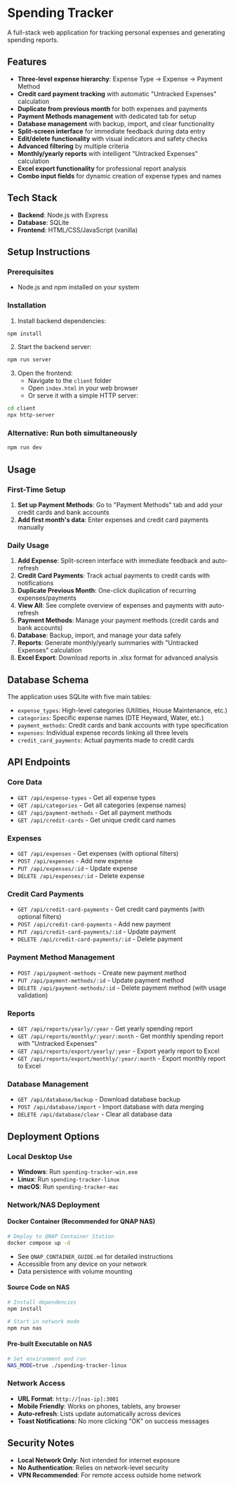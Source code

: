 # Spending Tracker

A full-stack web application for tracking personal expenses and generating spending reports.

## Features

- **Three-level expense hierarchy**: Expense Type → Expense → Payment Method
- **Credit card payment tracking** with automatic "Untracked Expenses" calculation  
- **Duplicate from previous month** for both expenses and payments
- **Payment Methods management** with dedicated tab for setup
- **Database management** with backup, import, and clear functionality
- **Split-screen interface** for immediate feedback during data entry
- **Edit/delete functionality** with visual indicators and safety checks
- **Advanced filtering** by multiple criteria
- **Monthly/yearly reports** with intelligent "Untracked Expenses" calculation
- **Excel export functionality** for professional report analysis
- **Combo input fields** for dynamic creation of expense types and names

## Tech Stack

- **Backend**: Node.js with Express
- **Database**: SQLite
- **Frontend**: HTML/CSS/JavaScript (vanilla)

## Setup Instructions

### Prerequisites
- Node.js and npm installed on your system

### Installation

1. Install backend dependencies:
```bash
npm install
```

2. Start the backend server:
```bash
npm run server
```

3. Open the frontend:
   - Navigate to the `client` folder
   - Open `index.html` in your web browser
   - Or serve it with a simple HTTP server:
```bash
cd client
npx http-server
```

### Alternative: Run both simultaneously
```bash
npm run dev
```

## Usage

### First-Time Setup
1. **Set up Payment Methods**: Go to "Payment Methods" tab and add your credit cards and bank accounts
2. **Add first month's data**: Enter expenses and credit card payments manually

### Daily Usage  
1. **Add Expense**: Split-screen interface with immediate feedback and auto-refresh
2. **Credit Card Payments**: Track actual payments to credit cards with notifications
3. **Duplicate Previous Month**: One-click duplication of recurring expenses/payments
4. **View All**: See complete overview of expenses and payments with auto-refresh
5. **Payment Methods**: Manage your payment methods (credit cards and bank accounts)
6. **Database**: Backup, import, and manage your data safely
7. **Reports**: Generate monthly/yearly summaries with "Untracked Expenses" calculation
8. **Excel Export**: Download reports in .xlsx format for advanced analysis

## Database Schema

The application uses SQLite with five main tables:
- `expense_types`: High-level categories (Utilities, House Maintenance, etc.)
- `categories`: Specific expense names (DTE Heyward, Water, etc.)
- `payment_methods`: Credit cards and bank accounts with type specification
- `expenses`: Individual expense records linking all three levels
- `credit_card_payments`: Actual payments made to credit cards

## API Endpoints

### Core Data
- `GET /api/expense-types` - Get all expense types
- `GET /api/categories` - Get all categories (expense names)
- `GET /api/payment-methods` - Get all payment methods
- `GET /api/credit-cards` - Get unique credit card names

### Expenses
- `GET /api/expenses` - Get expenses (with optional filters)
- `POST /api/expenses` - Add new expense
- `PUT /api/expenses/:id` - Update expense  
- `DELETE /api/expenses/:id` - Delete expense

### Credit Card Payments
- `GET /api/credit-card-payments` - Get credit card payments (with optional filters)
- `POST /api/credit-card-payments` - Add new payment
- `PUT /api/credit-card-payments/:id` - Update payment
- `DELETE /api/credit-card-payments/:id` - Delete payment

### Payment Method Management
- `POST /api/payment-methods` - Create new payment method
- `PUT /api/payment-methods/:id` - Update payment method
- `DELETE /api/payment-methods/:id` - Delete payment method (with usage validation)

### Reports
- `GET /api/reports/yearly/:year` - Get yearly spending report
- `GET /api/reports/monthly/:year/:month` - Get monthly spending report with "Untracked Expenses"
- `GET /api/reports/export/yearly/:year` - Export yearly report to Excel
- `GET /api/reports/export/monthly/:year/:month` - Export monthly report to Excel

### Database Management
- `GET /api/database/backup` - Download database backup
- `POST /api/database/import` - Import database with data merging
- `DELETE /api/database/clear` - Clear all database data

## Deployment Options

### Local Desktop Use
- **Windows**: Run `spending-tracker-win.exe`
- **Linux**: Run `spending-tracker-linux`
- **macOS**: Run `spending-tracker-mac`

### Network/NAS Deployment

#### Docker Container (Recommended for QNAP NAS)
```bash
# Deploy to QNAP Container Station
docker compose up -d
```
- See `QNAP_CONTAINER_GUIDE.md` for detailed instructions
- Accessible from any device on your network
- Data persistence with volume mounting

#### Source Code on NAS
```bash
# Install dependencies
npm install

# Start in network mode
npm run nas
```

#### Pre-built Executable on NAS
```bash
# Set environment and run
NAS_MODE=true ./spending-tracker-linux
```

### Network Access
- **URL Format**: `http://[nas-ip]:3001`
- **Mobile Friendly**: Works on phones, tablets, any browser
- **Auto-refresh**: Lists update automatically across devices
- **Toast Notifications**: No more clicking "OK" on success messages

## Security Notes
- **Local Network Only**: Not intended for internet exposure
- **No Authentication**: Relies on network-level security
- **VPN Recommended**: For remote access outside home network
